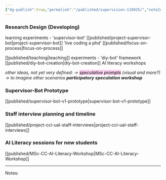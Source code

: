 ```yaml
---
{"dg-publish":true,"permalink":"/published/supervision-110925/","noteIcon":""}
---
```


### Research Design (Developing)

learning experiments - 
	'supervisor-bot' [[published/project-supervisor-bot\|project-supervisor-bot]]
	'live coding a phd' [[published/focus-on-process\|focus-on-process]]

[[published/teaching\|teaching]] experiments - 
	'diy-bot' framework [[published/diy-bot-creation\|diy-bot-creation]] 
	AI literacy workshops 

_other ideas, not yet very defined: 
-> <mark style="background: #FFB8EBA6;">speculative prompts</mark> (visual and more?)
-> to imagine other scenarios 
**participatory speculation workshop**_ 

### Supervisor-Bot Prototype
[[published/supervisor-bot-v1-prototype\|supervisor-bot-v1-prototype]]

### Staff interview planning and timeline
[[published/project-cci-ual-staff-interviews\|project-cci-ual-staff-interviews]]

### AI Literacy sessions for new students
[[published/MSc-CC-AI-Literacy-Workshop\|MSc-CC-AI-Literacy-Workshop]]

---

Notes: 
